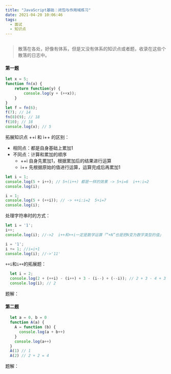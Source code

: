 ```yaml
---
title: "JavaScript基础：闭包与作用域练习"
date: 2021-04-20 10:06:46
tags:
  - 面试
  - 知识点
---
```


<!--banner-pic|sticker|content-img|content-img-half-->

<img alt="" class="banner-pic" src="https://slybootslion-blog.oss-cn-chengdu.aliyuncs.com/blog-head/2021-04-16/868b072788159c5abdca7d4220c13334.jpg?x-oss-process=image/auto-orient,1/quality,q_80/watermark,text_c2x5Ym9vdHNsaW9u,color_ffffff,size_40,shadow_70,t_74,x_10,y_10"/>

> 散落在各处，好像有体系，但是又没有体系的知识点或者题，收录在这些个散落的日志中。

#### 第一题

```js
let x = 5;
function fn(x) {
    return function(y) {
        console.log(y + (++x));
    }
}
let f = fn(6);
f(7); // 14
fn(8)(9); // 18
f(10); // 18
console.log(x); // 5
```

拓展知识点 ++i 和 i++ 的区别：
- 相同点：都是自身基础上累加1
- 不同点：计算和累加的顺序
  - ++i 自身先累加1，根据累加后的结果进行运算
  - i++ 先根据原始的值进行运算，运算完成后再累加1

```js
let i = 1;
console.log(5 + i++); // 5+(i++) 都是一样的效果 -> 5+i=6  i++:i=2
console.log(i);

i = 1;
console.log(5 + (++i)); // -> ++i:i=2  5+i=7
console.log(i);
```

处理字符串时的方式：

```js
let i = '1';
i++;
console.log(i); //->2  i++和++i一定是数学运算「“+N”也是把N变为数字类型的值」

i = '1';
i += 1; //i=i+1
console.log(i); //->'11' 
```

`++i`和`i++`的拓展题：

```js
  let i = 2;
  console.log(2 + (++i) - (i++) + 3 - (i--) + (--i)); // 2 + 3 - 4 + 3 - 3 + 2 = 3
  console.log(i); // 2
```

题解：
<img alt="" class="content-img" src="https://slybootslion-blog.oss-cn-chengdu.aliyuncs.com/blog/2021-04-20/0408022a13a12c45c7169e9a7e2447ff.png?x-oss-process=image/auto-orient,1/quality,q_80/watermark,text_c2x5Ym9vdHNsaW9u,color_ffffff,size_40,shadow_70,t_74,x_10,y_10"/>

#### 第二题

```js
  let a = 0, b = 0
  function A(a) {
    A = function (b) {
      console.log(a + b++)
    }
    console.log(a++)
  }
  A(1) // 1
  A(2) // 2 + 2 = 4
```

题解：
<img alt="" class="banner-pic" src="https://slybootslion-blog.oss-cn-chengdu.aliyuncs.com/blog/2021-04-20/f586b20bbabfa74f2ce87cd6b20c799e.png?x-oss-process=image/auto-orient,1/quality,q_80/watermark,text_c2x5Ym9vdHNsaW9u,color_ffffff,size_40,shadow_70,t_74,x_10,y_10"/>



